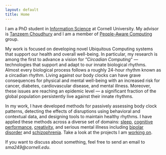 ```yaml
---
layout: default
title: Home
---
```


I am a PhD student in [Information Science][info-sci] at Cornell University.
My advisor is [Tanzeem Choudhury][tanzeem] and I am a member of
[People-Aware Computing][pac-group] group.

My work is focused on developing novel Ubiquitous Computing systems that
support our health and overall well-being. In particular, my research is among
the first to advance a vision for “_Circadian Computing_” — technologies
that support and adapt to our innate biological rhythms. Almost every
biological process follows a roughly 24-hour rhythm known as a circadian rhythm.
Living against our body clocks can have grave consequences for physical and
mental well-being with an increased risk for cancer, diabetes, cardiovascular
disease, and mental illness. Moreover, these issues are reaching an epidemic
level — a significant fraction of the global population persistently live
against their innate rhythms.

In my work, I have developed methods for passively assessing body clock
patterns, detecting the effects of disruptions using behavioral and
contextual data, and designing tools to maintain healthy rhythms.
I have applied these methods across a diverse set of domains: [sleep][sleep],
[cognitive performance][alertness], [creativity][creativity], and
serious mental illness including [bipolar disorder][moodrhythm-project] and
[schizophrenia][eureka-project]. Take a look at the projects I am
[working on](/projects).


If you want to discuss about something, feel free to send an email to
_sma249@cornell.edu_.

[info-sci]: http://infosci.cornell.edu/
[pac-group]: http://pac.cs.cornell.edu/
[tanzeem]: http://www.cs.cornell.edu/~tanzeem/
[clockwise-project]: projects/clockwise.html
[moodrhythm-project]: projects/mood-rhythm.html
[eureka-project]: projects/eureka.html
[alertness]: projects/alertness-performance.html
[creativity]: projects/creativity.html
[sleep]: projects/cr-distruption-phone-sensing.html
